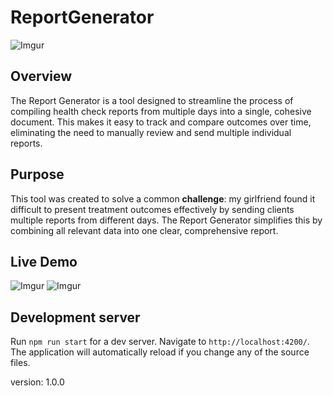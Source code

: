 # ReportGenerator
![Imgur](https://i.imgur.com/2FBXxXw.png)
## Overview

The Report Generator is a tool designed to streamline the process of compiling health check reports from multiple days into a single, cohesive document. This makes it easy to track and compare outcomes over time, eliminating the need to manually review and send multiple individual reports.

## Purpose

This tool was created to solve a common **challenge**: my girlfriend found it difficult to present treatment outcomes effectively by sending clients multiple reports from different days. The Report Generator simplifies this by combining all relevant data into one clear, comprehensive report.

## Live Demo
![Imgur](https://i.imgur.com/wm6xX5x.png)
![Imgur](https://i.imgur.com/Zl2kpTQ.png)

<!-- [View the Report Generator](https://m790101.github.io/report-generator/) -->



## Development server

Run `npm run start` for a dev server. Navigate to `http://localhost:4200/`. The application will automatically reload if you change any of the source files.




version: 1.0.0
